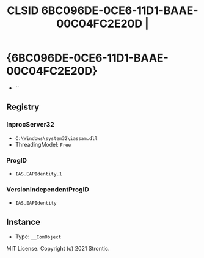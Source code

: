 ﻿---
title: "CLSID 6BC096DE-0CE6-11D1-BAAE-00C04FC2E20D | "
excerpt: What is COM-Object CLSID 6BC096DE-0CE6-11D1-BAAE-00C04FC2E20D?
---

# {6BC096DE-0CE6-11D1-BAAE-00C04FC2E20D}

* ``

## Registry


### InprocServer32

* `C:\Windows\system32\iassam.dll`
* ThreadingModel: `Free`

### ProgID

* `IAS.EAPIdentity.1`

### VersionIndependentProgID

* `IAS.EAPIdentity`

## Instance

* Type: `__ComObject`

MIT License. Copyright (c) 2021 Strontic.


